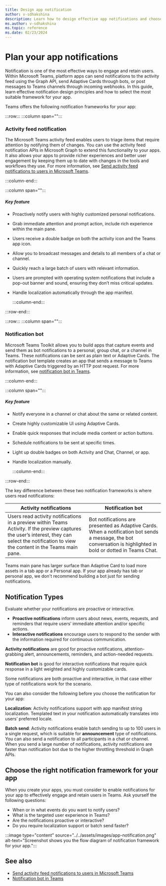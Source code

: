 ```yaml
---
title: Design app notification
author: v-sdhakshina
description: Learn how to design effective app notifications and choose the right framework for your app.
ms.author: v-sdhakshina
ms.topic: reference
ms.date: 02/23/2024
---
```

# Plan your app notifications

Notification is one of the most effective ways to engage and retain users. Within Microsoft Teams, platform apps can send notifications to the activity feed using the Graph API, send Adaptive Cards through bots, or post messages to Teams channels through incoming webhooks. In this guide, learn effective notification design principles and how to select the most suitable framework for your app.

Teams offers the following notification frameworks for your app:

:::row:::
   :::column span="":::

### Activity feed notification

The Microsoft Teams activity feed enables users to triage items that require attention by notifying them of changes. You can use the activity feed notification APIs in Microsoft Graph to extend this functionality to your apps. It also allows your apps to provide richer experiences and better user engagement by keeping them up to date with changes in the tools and workflows they use. For more information, see [Send activity feed notifications to users in Microsoft Teams](../../tabs/send-activity-feed-notification.md).

   :::column-end:::

   :::column span="":::

##### Key feature

* Proactively notify users with highly customized personal notifications.
* Grab immediate attention and prompt action, include rich experience within the main pane.  
* Users receive a double badge on both the activity icon and the Teams app icon.
* Allow you to broadcast messages and details to all members of a chat or channel.
* Quickly reach a large batch of users with relevant information.
* Users are prompted with operating system notifications that include a pop-out banner and sound, ensuring they don’t miss critical updates.
* Handle localization automatically through the app manifest.

   :::column-end:::

:::row-end:::

:::row:::
   :::column span="":::

### Notification bot

Microsoft Teams Toolkit allows you to build apps that capture events and send them as bot notifications to a personal, group chat, or a channel in Teams. These notifications can be sent as plain text or Adaptive Cards. The notification bot template creates an app that sends a message to Teams with Adaptive Cards triggered by an HTTP post request. For more information, see [notification bot in Teams](../../bots/how-to/conversations/notification-bot-in-teams.md).

   :::column-end:::

   :::column span="":::

##### Key feature

* Notify everyone in a channel or chat about the same or related content.
* Create highly customizable UI using Adaptive Cards.
* Enable quick responses that include media content or action buttons.
* Schedule notifications to be sent at specific times.
* Light up double badges on both Activity and Chat, Channel, or app.
* Handle localization manually.

   :::column-end:::

:::row-end:::

The key difference between these two notification frameworks is where users read notifications:

| Activity notifications | Notification bot |
|-----|-----|
|Users read activity notifications in a preview within Teams Activity. If the preview captures the user’s interest, they can select the notification to view the content in the Teams main pane.|  Bot notifications are presented as Adaptive Cards. When a notification bot sends a message, the bot conversation is highlighted in bold or dotted in Teams Chat.|

Teams main pane has larger surface than Adaptive Card to load more assets in a tab app or a Personal app. If your app already has tab or personal app, we don't recommend building a bot just for sending notifications.

## Notification Types

Evaluate whether your notifications are proactive or interactive.  

* **Proactive notifications** inform users about news, events, requests, and reminders that require users’ immediate attention and/or specific actions.
* **Interactive notifications** encourage users to respond to the sender with the information required for continuous communication.

**Activity notifications** are good for proactive notifications, attention-grabbing alert, announcements, reminders, and action-needed requests.

**Notification bot** is good for interactive notifications that require quick response in a light weighted and highly customizable cards.

Some notifications are both proactive and interactive, in that case either type of notifications work for the scenario.

You can also consider the following before you choose the notification for your app:

**Localization**: Activity notifications support with app manifest string localization. Templated text in your notification automatically translates into users’ preferred locale.  

**Batch send**: Activity notifications enable batch sending to up to 100 users in a single request, which is suitable for **announcement** type of notifications. You can also send a notification to all participants in a chat or channel. When you send a large number of notifications, activity notifications are faster than notification bot due to the higher throttling threshold in Graph APIs.

## Choose the right notification framework for your app

When you create your apps, you must consider to enable notifications for your app to effectively engage and retain users in Teams. Ask yourself the following questions:

* When or in what events do you want to notify users?
* What is the targeted user experience in Teams?
* Are the notifications proactive or interactive?
* Do you require localization support or batch send faster?

:::image type="content" source="../../assets/images/app-notification.png" alt-text="Screenshot shows you the flow diagram of notification framework for your app.":::

## See also

* [Send activity feed notifications to users in Microsoft Teams](../../tabs/send-activity-feed-notification.md)
* [Notification bot in Teams](../../bots/how-to/conversations/notification-bot-in-teams.md)
